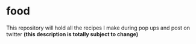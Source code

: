 # food
This repository will hold all the recipes I make during pop ups and post on twitter **(this description is totally subject to change)**
